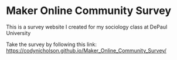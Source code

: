 # Maker Online Community Survey
This is a survey website I created for my sociology class at DePaul University

Take the survey by following this link: https://codynicholson.github.io/Maker_Online_Community_Survey/
